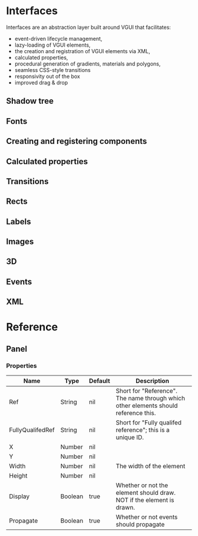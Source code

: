 # Interfaces
Interfaces are an abstraction layer built around VGUI that facilitates:
- event-driven lifecycle management,
- lazy-loading of VGUI elements,
- the creation and registration of VGUI elements via XML, 
- calculated properties,
- procedural generation of gradients, materials and polygons,
- seamless CSS-style transitions
- responsivity out of the box
- improved drag & drop

## Shadow tree
## Fonts
## Creating and registering components
## Calculated properties
## Transitions
## Rects
## Labels
## Images
## 3D
## Events
## XML

# Reference
## Panel
### Properties

| Name              | Type     | Default        | Description                                                                 |
| -------------     | -------- | ------------   | -------------------------------------------------                           |
| Ref               | String   | nil            | Short for "Reference". The name through which other elements should reference this. |
| FullyQualifedRef  | String   | nil            | Short for "Fully qualifed reference"; this is a unique ID.  |
| X                 | Number   | nil            | |
| Y                 | Number   | nil            | |
| Width             | Number   | nil            | The width of the element |
| Height            | Number   | nil            | |
| Display           | Boolean  | true           | Whether or not the element should draw. NOT if the element is drawn. |
| Propagate         | Boolean  | true           | Whether or not events should propagate |
